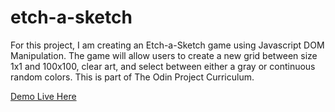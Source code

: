 # etch-a-sketch

For this project, I am creating an Etch-a-Sketch game using Javascript DOM Manipulation. The game will allow users to create a new grid between size 1x1 and 100x100, clear art, and select between either a gray or continuous random colors. This is part of The Odin Project Curriculum.

[Demo Live Here](https://aaronymatsumoto.github.io/etch-a-sketch/ "Etch-a-Sketch")